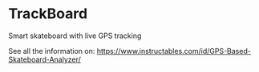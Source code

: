 # TrackBoard
Smart skateboard with live GPS tracking

See all the information on: https://www.instructables.com/id/GPS-Based-Skateboard-Analyzer/
